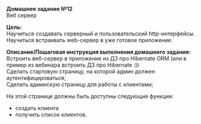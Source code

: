 **Домашнее задание №12**  
Веб сервер

**Цель:**  
Научиться создавать серверный и пользовательский http-интерфейсы.  
Научиться встраивать web-сервер в уже готовое приложение.

**Описание/Пошаговая инструкция выполнения домашнего задания:**  
Встроить веб-сервер в приложение из ДЗ про Hibernate ORM (или в пример из вебинара встроить ДЗ про Hibernate :))  
Сделать стартовую страницу, на которой админ должен аутентифицироваться;  
Сделать админскую страницу для работы с клиентами;  

На этой странице должны быть доступны следующие функции:  

- создать клиента
- получить список клиентов.